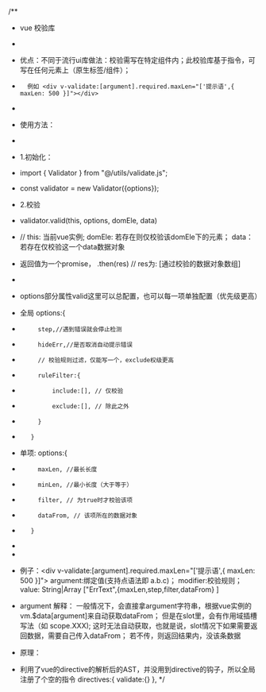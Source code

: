 /**
 * vue 校验库
 * 
 * 优点：不同于流行ui库做法：校验需写在特定组件内；此校验库基于指令，可写在任何元素上（原生标签/组件）；
 *       例如 <div v-validate:[argument].required.maxLen="['提示语',{ maxLen: 500 }]"></div>
 * 
 * 使用方法： 
 * 
 * 1.初始化：
 * import { Validator } from "@/utils/validate.js";
 * const validator = new Validator({options});
 * 2.校验
 * validator.valid(this, options, domEle, data)  
 * // this: 当前vue实例;  domEle: 若存在则仅校验该domEle下的元素； data：若存在仅校验这一个data数据对象
 * 返回值为一个promise， .then(res)  // res为: [通过校验的数据对象数组]
 * 
 * options部分属性valid这里可以总配置，也可以每一项单独配置（优先级更高）
 * 全局 options:{
 *          step,//遇到错误就会停止检测
 *          hideErr,//是否取消自动提示错误
 *          // 校验规则过滤，仅能写一个，exclude权级更高
 *          ruleFilter:{
 *              include:[], // 仅校验
 *              exclude:[], // 除此之外
 *          }
 *        }
 * 单项: options:{
 *          maxLen, //最长长度
 *          minLen, //最小长度（大于等于）
 *          filter, // 为true时才校验该项
 *          dataFrom, // 该项所在的数据对象
 *        }
 * 
 * 
 * 例子：<div v-validate:[argument].required.maxLen="['提示语',{ maxLen: 500 }]"></div>
    argument:绑定值(支持点语法即 a.b.c)； modifier:校验规则； value: String|Array   ["ErrText",{maxLen,step,filter,dataFrom} ]

 *  argument 解释：
    一般情况下，会直接拿argument字符串，根据vue实例的vm.$data[argument]来自动获取dataFrom；
    但是在slot里，会有作用域插槽写法（如 scope.XXX); 这时无法自动获取，也就是说，slot情况下如果需要返回数据，需要自己传入dataFrom；
    若不传，则返回结果内，没该条数据

    
 * 原理：
 * 利用了vue的directive的解析后的AST，并没用到directive的钩子，所以全局注册了个空的指令 directives:{ validate:{} },
 */
